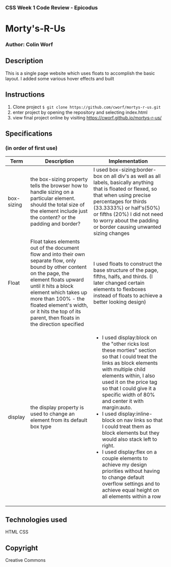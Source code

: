 
### CSS Week 1 Code Review - Epicodus

# Morty's-R-Us

### Author: Colin Worf

## Description

This is a single page website which uses floats to accomplish the basic layout. I added some various hover effects and built

## Instructions

1. Clone project ```$ git clone https://github.com/cworf/mortys-r-us.git ```
2. enter project by opening the repository and selecting index.html
3. view final project online by visiting https://cworf.github.io/mortys-r-us/

## Specifications
### (in order of first use)
|Term|Description|Implementation|
|----|-----------|--------------|
|box-sizing|the box-sizing property tells the browser how to handle sizing on a particular element. should the total size of the element include just the content? or the padding and border?| I used box-sizing:border-box on all div's as well as all labels, basically anything that is floated or flexed, so that when using precise percentages for thirds (33.3333%) or half's(50%) or fifths (20%) I did not need to worry about the padding or border causing unwanted sizing changes|
|Float|Float takes elements out of the document flow and into their own separate flow, only bound by other content on the page, the element floats upward until it hits a block element which takes up more than 100% - the floated element's width, or it hits the top of its parent, then floats in the direction specified|I used floats to construct the base structure of the page, fifths, halfs, and thirds. (I later changed certain elements to flexboxes instead of floats to achieve a better looking design)|
|display|the display property is used to change an element from its default box type| <ul><li>I used display:block on the "other ricks lost these morties" section so that I could treat the links as block elements with multiple child elements within, I also used it on the price tag so that I could give it a specific width of 80% and center it with margin:auto.</li><li>I used display:inline-block on nav links so that I could treat them as block elements but they would also stack left to right.</li><li>I used display:flex on a couple elements to achieve my design priorities without having to change default overflow settings and to achieve equal height on all elements within a row</li></ul>|ad

## Technologies used

HTML
CSS

## Copyright

Creative Commons
